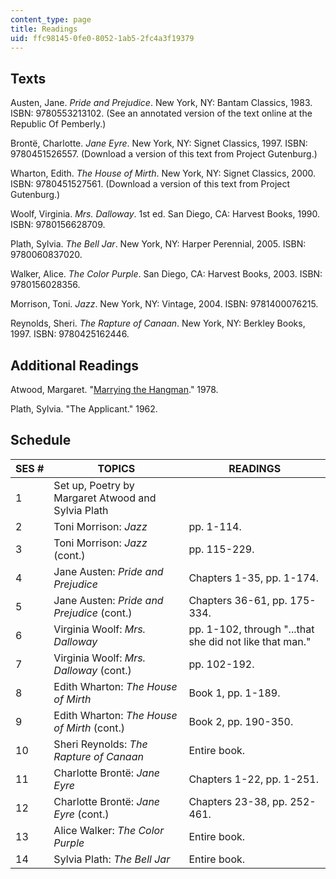 ```yaml
---
content_type: page
title: Readings
uid: ffc98145-0fe0-8052-1ab5-2fc4a3f19379
---
```


Texts
-----

Austen, Jane. _Pride and Prejudice_. New York, NY: Bantam Classics, 1983. ISBN: 9780553213102. (See an annotated version of the text online at the Republic Of Pemberly.)

Brontë, Charlotte. _Jane Eyre_. New York, NY: Signet Classics, 1997. ISBN: 9780451526557. (Download a version of this text from Project Gutenburg.)

Wharton, Edith. _The House of Mirth_. New York, NY: Signet Classics, 2000. ISBN: 9780451527561. (Download a version of this text from Project Gutenburg.)

Woolf, Virginia. _Mrs. Dalloway_. 1st ed. San Diego, CA: Harvest Books, 1990. ISBN: 9780156628709.

Plath, Sylvia. _The Bell Jar_. New York, NY: Harper Perennial, 2005. ISBN: 9780060837020.

Walker, Alice. _The Color Purple_. San Diego, CA: Harvest Books, 2003. ISBN: 9780156028356.

Morrison, Toni. _Jazz_. New York, NY: Vintage, 2004. ISBN: 9781400076215.

Reynolds, Sheri. _The Rapture of Canaan_. New York, NY: Berkley Books, 1997. ISBN: 9780425162446.

Additional Readings
-------------------

Atwood, Margaret. "[Marrying the Hangman](http://www.poetryfoundation.org/archive/poem.html?id=177287)." 1978.

Plath, Sylvia. "The Applicant." 1962.

Schedule
--------

| SES # | TOPICS | READINGS |
| --- | --- | --- |
| 1 | Set up, Poetry by Margaret Atwood and Sylvia Plath | &nbsp; |
| 2 | Toni Morrison: _Jazz_ | pp. 1-114. |
| 3 | Toni Morrison: _Jazz_ (cont.) | pp. 115-229. |
| 4 | Jane Austen: _Pride and Prejudice_ | Chapters 1-35, pp. 1-174. |
| 5 | Jane Austen: _Pride and Prejudice_ (cont.) | Chapters 36-61, pp. 175-334. |
| 6 | Virginia Woolf: _Mrs. Dalloway_ | pp. 1-102, through "...that she did not like that man." |
| 7 | Virginia Woolf: _Mrs. Dalloway_ (cont.) | pp. 102-192. |
| 8 | Edith Wharton: _The House of Mirth_ | Book 1, pp. 1-189. |
| 9 | Edith Wharton: _The House of Mirth_ (cont.) | Book 2, pp. 190-350. |
| 10 | Sheri Reynolds: _The Rapture of Canaan_ | Entire book. |
| 11 | Charlotte Brontë: _Jane Eyre_ | Chapters 1-22, pp. 1-251. |
| 12 | Charlotte Brontë: _Jane Eyre_ (cont.) | Chapters 23-38, pp. 252-461. |
| 13 | Alice Walker: _The Color Purple_ | Entire book. |
| 14 | Sylvia Plath: _The Bell Jar_ | Entire book.